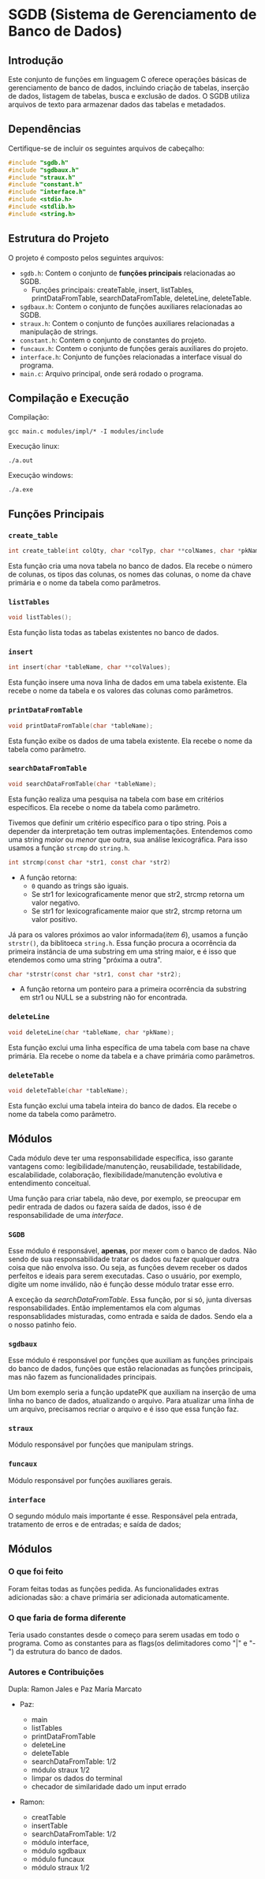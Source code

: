 # SGDB (Sistema de Gerenciamento de Banco de Dados)

## Introdução
Este conjunto de funções em linguagem C oferece operações básicas de gerenciamento de banco de dados, incluindo criação de tabelas, inserção de dados, listagem de tabelas, busca e exclusão de dados. O SGDB utiliza arquivos de texto para armazenar dados das tabelas e metadados.

## Dependências
Certifique-se de incluir os seguintes arquivos de cabeçalho:
```c
#include "sgdb.h"
#include "sgdbaux.h"
#include "straux.h"
#include "constant.h"
#include "interface.h"
#include <stdio.h>
#include <stdlib.h>
#include <string.h>
```

## Estrutura do Projeto

O projeto é composto pelos seguintes arquivos:

- `sgdb.h`: Contem o conjunto de **funções principais** relacionadas ao SGDB.
  - Funções principais: createTable, insert, listTables, printDataFromTable, searchDataFromTable, deleteLine, deleteTable. 
- `sgdbaux.h`: Contem o conjunto de funções auxiliares relacionadas ao SGDB.
- `straux.h`: Contem o conjunto de funções auxiliares relacionadas a manipulação de strings.
- `constant.h`: Contem o conjunto de constantes do projeto.
- `funcaux.h`: Contem o conjunto de funções gerais auxiliares do projeto.
- `interface.h`: Conjunto de funções relacionadas a interface visual do programa.
- `main.c`: Arquivo principal, onde será rodado o programa.

## Compilação e Execução
Compilação:
```
gcc main.c modules/impl/* -I modules/include 
```
Execução linux:
```
./a.out
```
Execução windows:
```
./a.exe
```

## Funções Principais

### `create_table`

```c
int create_table(int colQty, char *colTyp, char **colNames, char *pkName, char *tableName);
```
Esta função cria uma nova tabela no banco de dados. Ela recebe o número de colunas, os tipos das colunas, os nomes das colunas, o nome da chave primária e o nome da tabela como parâmetros.

### `listTables`

```c
void listTables();
```
Esta função lista todas as tabelas existentes no banco de dados.

### `insert`

```c
int insert(char *tableName, char **colValues);
```
Esta função insere uma nova linha de dados em uma tabela existente. Ela recebe o nome da tabela e os valores das colunas como parâmetros.

### `printDataFromTable`

```c
void printDataFromTable(char *tableName);
```
Esta função exibe os dados de uma tabela existente. Ela recebe o nome da tabela como parâmetro.

### `searchDataFromTable`

```c
void searchDataFromTable(char *tableName);
```
Esta função realiza uma pesquisa na tabela com base em critérios específicos. Ela recebe o nome da tabela como parâmetro.

Tivemos que definir um critério específico para o tipo string. Pois a depender da interpretação tem outras implementações. Entendemos como uma string *maior* ou *menor* que outra, sua análise lexicográfica. Para isso usamos a função `strcmp` do `string.h`. 
```c
int strcmp(const char *str1, const char *str2)
```
- A função retorna:
  -  `0` quando as trings são iguais.
  - Se str1 for lexicograficamente menor que str2, strcmp retorna um valor negativo.
  - Se str1 for lexicograficamente maior que str2, strcmp retorna um valor positivo.

Já para os valores próximos ao valor informada(*item 6*), usamos a função `strstr()`, da biblitoeca `string.h`. Essa função procura a ocorrência da primeira instância de uma substring em uma string maior, e é isso que etendemos como uma string "próxima a outra".
```c
char *strstr(const char *str1, const char *str2);
```
- A função retorna um ponteiro para a primeira ocorrência da substring em str1 ou NULL se a substring não for encontrada.

### `deleteLine`

```c
void deleteLine(char *tableName, char *pkName);
```
Esta função exclui uma linha específica de uma tabela com base na chave primária. Ela recebe o nome da tabela e a chave primária como parâmetros.

### `deleteTable`

```c
void deleteTable(char *tableName);
```
Esta função exclui uma tabela inteira do banco de dados. Ela recebe o nome da tabela como parâmetro.

## Módulos

Cada módulo deve ter uma responsabilidade específica, isso garante vantagens como: legibilidade/manutenção, reusabilidade, testabilidade, escalabilidade, colaboração, flexibilidade/manutenção evolutiva e entendimento conceitual.

Uma função para criar tabela, não deve, por exemplo, se preocupar em pedir entrada de dados ou fazera saída de dados, isso é de responsabilidade de uma *interface*.

### `SGDB`
Esse módulo é responsável, **apenas**, por mexer com o banco de dados. Não sendo de sua responsabilidade tratar os dados ou fazer qualquer outra coisa que não envolva isso. Ou seja, as funções devem receber os dados perfeitos e ideais para serem executadas. Caso o usuário, por exemplo, digite um nome inválido, não é função desse módulo tratar esse erro.

A exceção da *searchDataFromTable*. Essa função, por si só, junta diversas responsabilidades. Então implementamos ela com algumas responsablidades misturadas, como entrada e saída de dados. Sendo ela a  o nosso patinho feio.

### `sgdbaux`
Esse módulo é responsável por funções que auxiliam as funções principais do banco de dados, funções que estão relacionadas as funções principais, mas não fazem as funcionalidades principais.

Um bom exemplo seria a função updatePK que auxiliam na inserção de uma linha no banco de dados, atualizando o arquivo. Para atualizar uma linha de um arquivo, precisamos recriar o arquivo e é isso que essa função faz.

### `straux`
Módulo responsável por funções que manipulam strings.

### `funcaux`
Módulo responsável por funções auxiliares gerais.

### `interface`
O segundo módulo mais importante é esse. Responsável pela entrada, tratamento de erros e de entradas; e saída de dados;

## Módulos

### O que foi feito
Foram feitas todas as funções pedida. As funcionalidades extras adicionadas são: a chave primária ser adicionada automaticamente.

### O que faria de forma diferente
Teria usado constantes desde o começo para serem usadas em todo o programa. Como as constantes para as flags(os delimitadores como "|" e "-") da estrutura do banco de dados.

### Autores e Contribuições
Dupla: Ramon Jales e Paz María Marcato
 - Paz:
   - main 
   - listTables
   - printDataFromTable
   - deleteLine
   - deleteTable
   - searchDataFromTable: 1/2
   - módulo straux 1/2
   - limpar os dados do terminal
   - checador de similaridade dado um input errado

 - Ramon:
   - creatTable
   - insertTable
   - searchDataFromTable: 1/2
   - módulo interface,
   - módulo sgdbaux
   - módulo funcaux
   - módulo straux 1/2